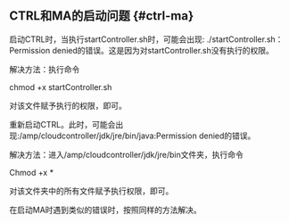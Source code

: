 ## CTRL和MA的启动问题 {#ctrl-ma}

启动CTRL时，当执行startController.sh时，可能会出现: ./startController.sh：Permission denied的错误。这是因为对startController.sh没有执行的权限。

解决方法：执行命令

chmod +x startController.sh

对该文件赋予执行的权限，即可。

重新启动CTRL。此时，可能会出现:/amp/cloudcontroller/jdk/jre/bin/java:Permission denied的错误。

解决方法：进入/amp/cloudcontroller/jdk/jre/bin文件夹，执行命令

Chmod +x *

对该文件夹中的所有文件赋予执行权限，即可。

在启动MA时遇到类似的错误时，按照同样的方法解决。